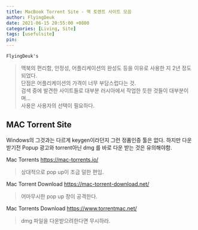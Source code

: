 ```yaml
---
title: MacBook Torrent Site - 맥 토렌트 사이트 모음
author: FlyingDeuk
date: 2021-06-15 20:55:00 +0800
categories: [Living, Site]
tags: [usefulsite]
pin:
---
```


`FlyingDeuk's`
> 맥북의 편리함, 안정성, 어플리케이션의 완성도 등을 이유로 사용한 지 2년 정도되었다. <br>
단점은 어플리케이션의 가격이 너무 부담스럽다는 것. <br>
검색 중에 발견한 사이트들로 대부분 러시아에서 작업한 듯한 것들이 대부분이며... <br>
사용은 사용자의 선택이 필요하다.

## MAC Torrent Site
Windows의 그것과는 다르게 keygen이라던지 그런 정품인증 툴은 없다. 하지만 다운받기전 Popup 광고와 torrent아닌 dmg 를 바로 다운 받는 것은 유의해야함.

Mac Torrents <https://mac-torrents.io/>
> 상대적으로 pop up이 조금 덜한 편임.

Mac Torrent Download <https://mac-torrent-download.net/>
> 어마무시한 pop up 창이 공격한다.

Mac Torrents Download <https://www.torrentmac.net/>
> dmg 파일을 다운받으려한다면 무시하라.
